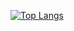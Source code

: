 [![Top Langs](https://github-readme-stats.vercel.app/api/top-langs/?username=NorskiyXVIII&layout=donut-vertical)](https://github.com/anuraghazra/github-readme-stats)
